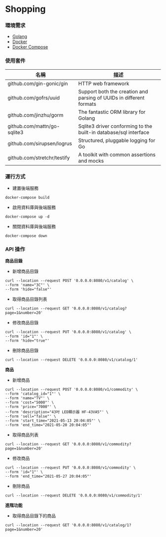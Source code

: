 # Shopping

### 環境需求
- [Golang](https://golang.org/doc/install) 
- [Docker](https://docs.docker.com/install/)
- [Docker Compose](https://docs.docker.com/compose/install/)

### 使用套件
| 名稱                  | 描述 | 
| ------------------------------ | ---------|
| github.com/gin-gonic/gin       |  HTTP web framework  |
| github.com/gofrs/uuid          |  Support both the creation and parsing of UUIDs in different formats |
| github.com/jinzhu/gorm | The fantastic ORM library for Golang |
| github.com/mattn/go-sqlite3 | Sqlite3 driver conforming to the built-in database/sql interface |
| github.com/sirupsen/logrus | Structured, pluggable logging for Go |
| github.com/stretchr/testify | A toolkit with common assertions and mocks |

### 運行方式
- 建置後端服務
```
docker-compose build
```

- 啟用資料庫與後端服務
```
docker-compose up -d
```

- 關閉資料庫與後端服務
```
docker-compose down
```

### API 操作
**商品目錄**
- 新增商品目錄
```
curl --location --request POST '0.0.0.0:8080/v1/catalog' \
--form 'name="3C"' \
--form 'hide="false"'
```

- 取得商品目錄列表
```
curl --location --request GET '0.0.0.0:8080/v1/catalog?page=1&number=20'
```

- 修改商品目錄
```
curl --location --request PUT '0.0.0.0:8080/v1/catalog' \
--form 'id="1"' \
--form 'hide="true"'
```

- 刪除商品目錄
```
curl --location --request DELETE '0.0.0.0:8080/v1/catalog/1'
```

**商品**
- 新增商品
```
curl --location --request POST '0.0.0.0:8080/v1/commodity' \
--form 'catalog_id="1"' \
--form 'name="TV"' \
--form 'cost="5000"' \
--form 'price="7000"' \
--form 'description="43吋 LED顯示器 HF-43VA5"' \
--form 'sell="false"' \
--form 'start_time="2021-05-13 20:04:05"' \
--form 'end_time="2021-05-20 20:04:05"'
```

- 取得商品列表
```
curl --location --request GET '0.0.0.0:8080/v1/commodity?page=1&number=20'
```

- 修改商品
```
curl --location --request PUT '0.0.0.0:8080/v1/commodity' \
--form 'id="1"' \
--form 'end_time="2021-05-27 20:04:05"'
```

- 刪除商品
```
curl --location --request DELETE '0.0.0.0:8080/v1/commodity/1'
```

**進階功能**
- 取得商品目錄下的商品
```
curl --location --request GET '0.0.0.0:8080/v1/catalog/1?page=1&number=20'
```
